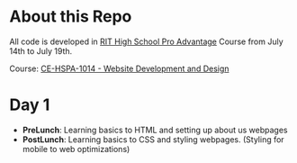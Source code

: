 # About this Repo
All code is developed in [RIT High School Pro Advantage](https://certified.rit.edu/blog/introducing-high-school-pro-advantage) Course from July 14th to July 19th.

Course: [CE-HSPA-1014 - Website Development and Design](https://go.certified.rit.edu/search/publicCourseSearchDetails.do?method=load&courseId=1044118&selectedProgramAreaId=1165829&selectedProgramStreamId=1165832)

# Day 1
- **PreLunch**: Learning basics to HTML and setting up about us webpages
- **PostLunch**: Learning basics to CSS and styling webpages. (Styling for mobile to web optimizations) 